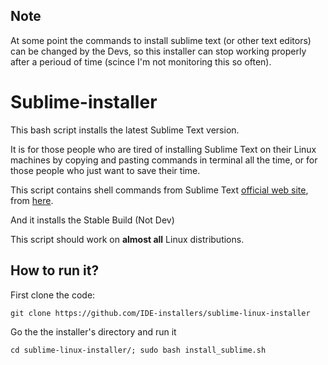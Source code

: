## Note
At some point the commands to install sublime text (or other text editors) can be changed by the Devs, so this installer can stop working properly after a perioud of time (scince I'm not monitoring this so often).

# Sublime-installer

This bash script installs the latest Sublime Text version.

It is for those people who are tired of installing Sublime Text on their Linux machines by copying and pasting commands in terminal all the time, or for those people who just want to save their time.

This script contains shell commands from Sublime Text [official web site](https://www.sublimetext.com/), from [here](https://www.sublimetext.com/docs/linux_repositories.html).

And it installs the Stable Build (Not Dev)

This script should work on **almost all** Linux distributions.

## How to run it?
First clone the code: 
```
git clone https://github.com/IDE-installers/sublime-linux-installer
```

Go the the installer's directory and run it
```
cd sublime-linux-installer/; sudo bash install_sublime.sh
```
